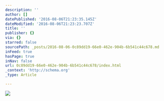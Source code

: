 ```yaml
---
description: ''
author: []
datePublished: '2016-08-06T21:23:35.145Z'
dateModified: '2016-08-06T21:23:23.707Z'
title: ''
publisher: {}
via: {}
starred: false
sourcePath: _posts/2016-08-06-0c89dd19-66e0-462e-904b-6b541c44c678.md
inFeed: true
hasPage: true
inNav: false
url: 0c89dd19-66e0-462e-904b-6b541c44c678/index.html
_context: 'http://schema.org'
_type: Article

---
```

![](https://the-grid-user-content.s3-us-west-2.amazonaws.com/99488e0e-27ea-4442-8c04-ea94091b805a.jpg)